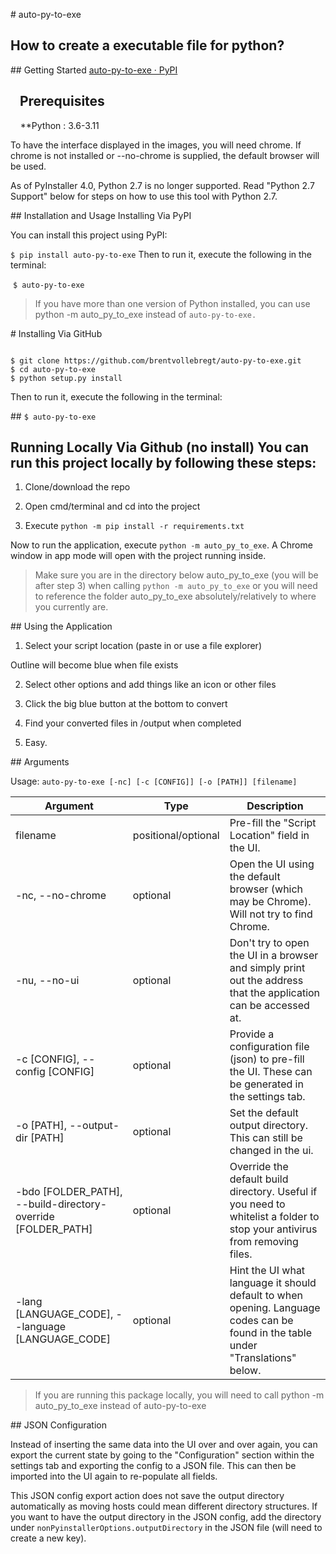 # auto-py-to-exe

## How to create a executable file for python?

## Getting Started [auto-py-to-exe · PyPI](https://pypi.org/project/auto-py-to-exe/)

##    Prerequisites
     **Python : 3.6-3.11

To have the interface displayed in the images, you will need chrome. If chrome is not installed or --no-chrome is supplied, the default browser will be used.

As of PyInstaller 4.0, Python 2.7 is no longer supported. Read "Python 2.7 Support" below for steps on how to use this tool with Python 2.7.

## Installation and Usage Installing Via PyPI

You can install this project using PyPI:

`$ pip install auto-py-to-exe`
 Then to run it, execute the following in the terminal:

 `$ auto-py-to-exe`

> If you have more than one version of Python installed, you can use python -m auto_py_to_exe instead of `auto-py-to-exe.`

# Installing Via GitHub

```

$ git clone https://github.com/brentvollebregt/auto-py-to-exe.git
$ cd auto-py-to-exe
$ python setup.py install
```

Then to run it, execute the following in the terminal:

## `$ auto-py-to-exe`

## Running Locally Via Github (no install) You can run this project locally by following these steps:

1. Clone/download the repo
  
2. Open cmd/terminal and cd into the project
  
3. Execute `python -m pip install -r requirements.txt`
  

Now to run the application, execute `python -m auto_py_to_exe`. A Chrome window in app mode will open with the project running inside.

> Make sure you are in the directory below auto_py_to_exe (you will be after step 3) when calling `python -m auto_py_to_exe` or you will need to reference the folder auto_py_to_exe absolutely/relatively to where you currently are.

## Using the Application

1. Select your script location (paste in or use a file explorer)
  
  Outline will become blue when file exists
  
2. Select other options and add things like an icon or other files
  
3. Click the big blue button at the bottom to convert
  
4. Find your converted files in /output when completed
  
5. Easy.
  

## Arguments

Usage: `auto-py-to-exe [-nc] [-c [CONFIG]] [-o [PATH]] [filename]`

| Argument | Type | Description |
| --- | --- | --- |
| filename | positional/optional | Pre-fill the "Script Location" field in the UI. |
| -nc, --no-chrome | optional | Open the UI using the default browser (which may be Chrome). Will not try to find Chrome. |
| -nu, --no-ui | optional | Don't try to open the UI in a browser and simply print out the address that the application can be accessed at. |
| -c [CONFIG], --config [CONFIG] | optional | Provide a configuration file (json) to pre-fill the UI. These can be generated in the settings tab. |
| -o [PATH], --output-dir [PATH] | optional | Set the default output directory. This can still be changed in the ui. |
| -bdo [FOLDER_PATH], --build-directory-override [FOLDER_PATH] | optional | Override the default build directory. Useful if you need to whitelist a folder to stop your antivirus from removing files. |
| -lang [LANGUAGE_CODE], --language [LANGUAGE_CODE] | optional | Hint the UI what language it should default to when opening. Language codes can be found in the table under "Translations" below. |

> If you are running this package locally, you will need to call python -m auto_py_to_exe instead of auto-py-to-exe

## JSON Configuration

Instead of inserting the same data into the UI over and over again, you can export the current state by going to the "Configuration" section within the settings tab and exporting the config to a JSON file. This can then be imported into the UI again to re-populate all fields.

This JSON config export action does not save the output directory automatically as moving hosts could mean different directory structures. If you want to have the output directory in the JSON config, add the directory under `nonPyinstallerOptions.outputDirectory` in the JSON file (will need to create a new key).
